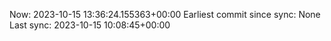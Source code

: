 Now: 2023-10-15 13:36:24.155363+00:00 Earliest commit since sync: None Last sync: 2023-10-15 10:08:45+00:00
